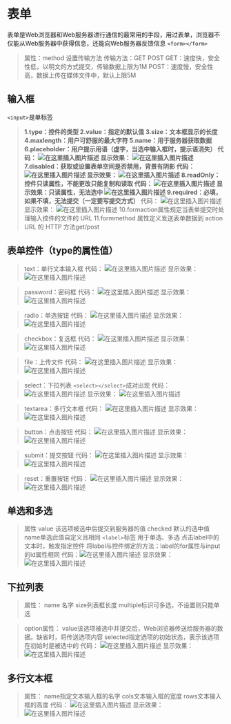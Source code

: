 

# []()表单

表单是Web浏览器和Web服务器进行通信的最常用的手段，用过表单，浏览器不仅能从Web服务器中获得信息，还能向Web服务器反馈信息
`<form></form>`

>属性：method 设置传输方法
>传输方法：GET  POST
>GET：速度快，安全性低，以明文的方式提交，传输数据上限为1M
>POST：速度慢，安全性高，数据上传在媒体文件中，默认上限5M

## []()输入框

`<input>`是单标签

>**1.type：控件的类型
>2.value：指定的默认值
>3.size：文本框显示的长度
>4.maxlength：用户可舒服的最大字符
>5.name：用于服务器获取数据
>6.placeholder：用户提示用语（虚字，当选中输入框时，提示语消失）
>代码：
>![在这里插入图片描述](https://img-blog.csdnimg.cn/20200120132510868.png)
>显示效果：
>![在这里插入图片描述](https://img-blog.csdnimg.cn/20200120132527994.png)
>7.disabled：获取或设置表单空间是否禁用，背景有阴影
>代码：
>![在这里插入图片描述](https://img-blog.csdnimg.cn/20200120132642611.png)
>显示效果：
>![在这里插入图片描述](https://img-blog.csdnimg.cn/20200120132702638.png)
>8.readOnly：控件只读属性，不能更改只能复制和读取
>代码：
>![在这里插入图片描述](https://img-blog.csdnimg.cn/20200120132917358.png)
>显示效果：只读属性，无法选中
>![在这里插入图片描述](https://img-blog.csdnimg.cn/20200120132930555.png)
>9.required：必填，如果不填，无法提交（一定要写提交方式）**
>代码：
>![在这里插入图片描述](https://img-blog.csdnimg.cn/20200120133055822.png)
>显示效果：
>![在这里插入图片描述](https://img-blog.csdnimg.cn/20200120133115225.png)
>10.formaction属性规定当表单提交时处理输入控件的文件的 URL
>11.formmethod 属性定义发送表单数据到 action URL 的 HTTP 方法get/post

## []()表单控件（type的属性值）

>text：单行文本输入框
>代码：
>![在这里插入图片描述](https://img-blog.csdnimg.cn/20200120120514943.png)
>显示效果：
>![在这里插入图片描述](https://img-blog.csdnimg.cn/20200120120536197.png)

>password：密码框
>代码：
>![在这里插入图片描述](https://img-blog.csdnimg.cn/2020012012071126.png)
>显示效果：
>![在这里插入图片描述](https://img-blog.csdnimg.cn/20200120120734958.png)

>radio：单选按钮
>代码：
>![在这里插入图片描述](https://img-blog.csdnimg.cn/20200120120929257.png)
>显示效果：
>![在这里插入图片描述](https://img-blog.csdnimg.cn/20200120120940708.png)

>checkbox：复选框
>代码：
>![在这里插入图片描述](https://img-blog.csdnimg.cn/20200120121338544.png)
>显示效果：
>![在这里插入图片描述](https://img-blog.csdnimg.cn/20200120121343676.png)

>file：上传文件
>代码：
>![在这里插入图片描述](https://img-blog.csdnimg.cn/20200120121426446.png)
>显示效果：
>![在这里插入图片描述](https://img-blog.csdnimg.cn/20200120121447927.png)

>select：下拉列表
>`<select></select>`成对出现
>代码：
>![在这里插入图片描述](https://img-blog.csdnimg.cn/2020012012502589.png?x-oss-processimage/watermark,type_ZmFuZ3poZW5naGVpdGk,shadow_10,text_aHR0cHM6Ly9ibG9nLmNzZG4ubmV0L0hCRl9fY2c,size_16,color_FFFFFF,t_70)
>显示效果：
>![在这里插入图片描述](https://img-blog.csdnimg.cn/2020012012503683.png)

>textarea：多行文本框
>代码：
>![在这里插入图片描述](https://img-blog.csdnimg.cn/20200120125152470.png)
>显示效果：
>![在这里插入图片描述](https://img-blog.csdnimg.cn/20200120125155476.png?x-oss-processimage/watermark,type_ZmFuZ3poZW5naGVpdGk,shadow_10,text_aHR0cHM6Ly9ibG9nLmNzZG4ubmV0L0hCRl9fY2c,size_16,color_FFFFFF,t_70)

>button：点击按钮
>代码：
>![在这里插入图片描述](https://img-blog.csdnimg.cn/20200120125446964.png)
>显示效果：
>![在这里插入图片描述](https://img-blog.csdnimg.cn/20200120125508592.png)

>submit：提交按钮
>代码：
>![在这里插入图片描述](https://img-blog.csdnimg.cn/2020012012573297.png)
>显示效果：
>![在这里插入图片描述](https://img-blog.csdnimg.cn/20200120125755316.png)

>reset：重置按钮
>代码：
>![在这里插入图片描述](https://img-blog.csdnimg.cn/2020012012585614.png)
>显示效果：
>![在这里插入图片描述](https://img-blog.csdnimg.cn/20200120125905728.png)

## []()单选和多选

>属性
>value 该选项被选中后提交到服务器的值
>checked 默认的选中值
>name单选此值自定义且相同
>`<label>`标签
>用于单选、多选
>点击label中的文本时，触发指定控件
>将label与控件绑定的方法：label的for属性与input的id属性相同
>代码：![在这里插入图片描述](https://img-blog.csdnimg.cn/2020012013540348.png?x-oss-processimage/watermark,type_ZmFuZ3poZW5naGVpdGk,shadow_10,text_aHR0cHM6Ly9ibG9nLmNzZG4ubmV0L0hCRl9fY2c,size_16,color_FFFFFF,t_70)
>显示效果：
>![在这里插入图片描述](https://img-blog.csdnimg.cn/20200120135417514.png)

## []()下拉列表

>属性：
>name 名字
>size列表框长度
>multiple标识可多选，不设置则只能单选

>option属性：
>value该选项被选中并提交后，Web浏览器传送给服务器的数据。缺省时，将传送选项内容
>selected指定选项的初始状态，表示该选项在初始时是被选中的
>代码：
>![在这里插入图片描述](https://img-blog.csdnimg.cn/20200120141511771.png?x-oss-processimage/watermark,type_ZmFuZ3poZW5naGVpdGk,shadow_10,text_aHR0cHM6Ly9ibG9nLmNzZG4ubmV0L0hCRl9fY2c,size_16,color_FFFFFF,t_70)
>显示效果：
>![在这里插入图片描述](https://img-blog.csdnimg.cn/20200120141525113.png)

## []()多行文本框

>属性：
>name指定文本输入框的名字
>cols文本输入框的宽度
>rows文本输入框的高度
>代码：
>![在这里插入图片描述](https://img-blog.csdnimg.cn/20200120141732997.png)
>显示效果：
>![在这里插入图片描述](https://img-blog.csdnimg.cn/20200120141745279.png?x-oss-processimage/watermark,type_ZmFuZ3poZW5naGVpdGk,shadow_10,text_aHR0cHM6Ly9ibG9nLmNzZG4ubmV0L0hCRl9fY2c,size_16,color_FFFFFF,t_70)
